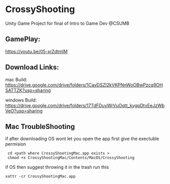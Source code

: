 # CrossyShooting
Unity Game Project for final of Intro to Game Dev @CSUMB

## GamePlay: 
https://youtu.be/05-xrZdtmlM

## Download Links: 

mac Build: 
https://drive.google.com/drive/folders/1CayDSZI2kVKPNnWoOBwPzcq9OHSATTZK?usp=sharing


windows Build: 
https://drive.google.com/drive/folders/17TdFDuyWrVuOqtt_kygpDtvEeJzWbVeO?usp=sharing


## Mac TroubleShooting 

if after downloading OS wont let you open the app 
first give the exectuble permision 
```
 cd <path where CrossyShootingMac.app exists > 
 chmod +x CrossyShootingMac/Contents/MacOS/CrossyShooting
 ```
  
  if OS then suggest throwing it in the trash run this
  
  ```
  xattr -cr CrossyShootingMac.app 
  ```

